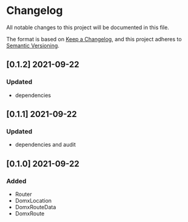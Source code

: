# Changelog
All notable changes to this project will be documented in this file.

The format is based on [Keep a Changelog](https://keepachangelog.com/en/1.0.0/),
and this project adheres to [Semantic Versioning](https://semver.org/spec/v2.0.0.html).

## [0.1.2] 2021-09-22
### Updated
- dependencies

## [0.1.1] 2021-09-22
### Updated
- dependencies and audit

## [0.1.0] 2021-09-22
### Added
- Router
- DomxLocation
- DomxRouteData
- DomxRoute
